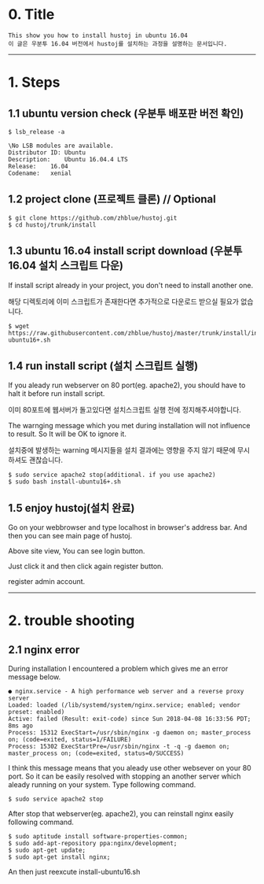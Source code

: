 # 0. Title

    This show you how to install hustoj in ubuntu 16.04
    이 글은 우분투 16.04 버전에서 hustoj를 설치하는 과정을 설명하는 문서입니다.

***

# 1. Steps

## 1.1 ubuntu version check (우분투 배포판 버전 확인)

    
    $ lsb_release -a
    
    \No LSB modules are available.
    Distributor ID: Ubuntu
    Description:    Ubuntu 16.04.4 LTS
    Release:    16.04
    Codename:   xenial



## 1.2 project clone (프로젝트 클론) // Optional

    
    $ git clone https://github.com/zhblue/hustoj.git
    $ cd hustoj/trunk/install



## 1.3 ubuntu 16.o4 install script download (우분투 16.04 설치 스크립트 다운)

If install script already in your project, you don't need to install another one.

해당 디렉토리에 이미 스크립트가 존재한다면 추가적으로 다운로드 받으실 필요가 없습니다.

    
    $ wget https://raw.githubusercontent.com/zhblue/hustoj/master/trunk/install/install-ubuntu16+.sh



## 1.4 run install script (설치 스크립트 실행) 

If you aleady run webserver on 80 port(eg. apache2), you should have to halt it before run install script.

이미 80포트에 웹서버가 돌고있다면 설치스크립트 실행 전에 정지해주셔야합니다.
    
The warnging message which you met during installation will not influence to result. So It will be OK to ignore it.

설치중에 발생하는 warning 메시지들을 설치 결과에는 영향을 주지 않기 때문에 무시하셔도 괜찮습니다.

    $ sudo service apache2 stop(additional. if you use apache2)
    $ sudo bash install-ubuntu16+.sh


## 1.5 enjoy hustoj(설치 완료)

Go on your webbrowser and type localhost in browser's address bar. And then you can see main page of hustoj.

Above site view, You can see login button. 

Just click it and then click again register button.  

register admin account.

***

# 2. trouble shooting

## 2.1 nginx error

During installation I encountered a problem which gives me an error message below.

    ● nginx.service - A high performance web server and a reverse proxy server
    Loaded: loaded (/lib/systemd/system/nginx.service; enabled; vendor preset: enabled)
    Active: failed (Result: exit-code) since Sun 2018-04-08 16:33:56 PDT; 8ms ago
    Process: 15312 ExecStart=/usr/sbin/nginx -g daemon on; master_process on; (code=exited, status=1/FAILURE)
    Process: 15302 ExecStartPre=/usr/sbin/nginx -t -q -g daemon on; master_process on; (code=exited, status=0/SUCCESS)

I think this message means that you aleady use other websever on your 80 port.
So it can be easily resolved with stopping an another server which aleady running on your system. Type following command.

    $ sudo service apache2 stop

After stop that webserver(eg. apache2), you can reinstall nginx easily following command.

    $ sudo aptitude install software-properties-common;
    $ sudo add-apt-repository ppa:nginx/development;
    $ sudo apt-get update;
    $ sudo apt-get install nginx;

An then just reexcute install-ubuntu16.sh

